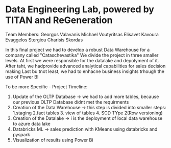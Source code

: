 # Data Engineering Lab, powered by TITAN and ReGeneration

Team Members:
Georgos Valavanis
Michael Voutyritsas
Elisavet Kavoura
Evaggelos Stergiou
Charisis Skordas

In this final project we had to develop a robust Data Warehouse for a company called "Cataschevastika"
We divide the project in three smaller levels.
At first we were responsible for the datalake and depolyment of it.
After taht, we hadprovide advanced analytical capabilities for sales decision making
Last bu tnot least, we had to enhacne business insights trhough the use of Power BI

To be more Specific - Project Timeline:

1. Update of the OLTP Database -> we had to add more tables, because our previous OLTP Database didnt met the requirments
2. Creation of the Data Warehouse -> this step is divided into smaller steps: 1.staging 2.fact tables 3. view of tables 4. SCD TYpe 2(Row versioning)
3. Creation of the Datalake -> i is the deployment of local data warehouse to azure data lake
4. Databricks ML -> sales prediction with KMeans using databricks and pyspark
5. Visualization of results using Power Bi
